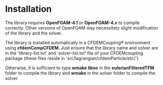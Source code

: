 Installation
==

The library requires __OpenFOAM-4.1__ or __OpenFOAM-4.x__ to compile correctly. Other versions of OpenFOAM may necessitaty slight modification of the library and the solver.

The library is installed automatically in a CFDEMCoupling® environment using
__cfdemCompCFDEM__. Just ensure that the library name and solver are in the 'library-list.txt' and 'solver-list.txt' file of your CFDEMcoupling package (these files reside in 'src/lagrangian/cfdemParticle/etc/')

Otherwise, it is sufficient to type __wmake libso__ in the __eulerianFilteredTFM__ folder
to compile the library and __wmake__ in the solver folder to compile the solver.
